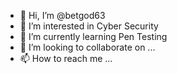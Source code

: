 - 👋 Hi, I’m @betgod63
- 👀 I’m interested in Cyber Security
- 🌱 I’m currently learning Pen Testing
- 💞️ I’m looking to collaborate on ...
- 📫 How to reach me ...

<!---
betgod63/betgod63 is a ✨ special ✨ repository because its `README.md` (this file) appears on your GitHub profile.
You can click the Preview link to take a look at your changes.
--->

